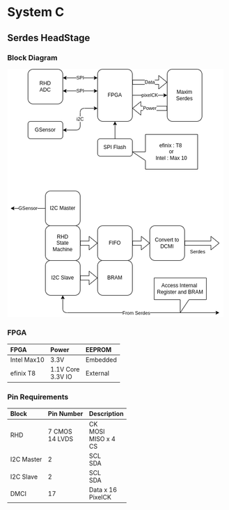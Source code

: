 # System C

## Serdes HeadStage

### Block Diagram

![Serdes HeadStage](../diagrams/2025/Serdes_HS.png)

### FPGA

| FPGA        | Power        | EEPROM       |
|:------------|:-------------|:-------------|
| Intel Max10 | 3.3V         | Embedded     |
| efinix T8   | 1.1V Core <br>  3.3V IO | External   |

### Pin Requirements

| Block       | Pin Number   | Description       |
|:------------|:-------------|:------------------|
| RHD         | 7 CMOS <br> 14 LVDS | CK <br> MOSI <br> MISO x 4 <br> CS |
| I2C Master  | 2            | SCL <br> SDA |
| I2C Slave   | 2            | SCL <br> SDA |
| DMCI        | 17           | Data x 16 <br> PixelCK |
